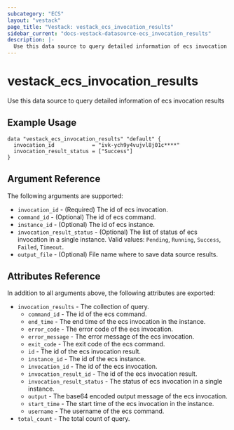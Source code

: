 ```yaml
---
subcategory: "ECS"
layout: "vestack"
page_title: "Vestack: vestack_ecs_invocation_results"
sidebar_current: "docs-vestack-datasource-ecs_invocation_results"
description: |-
  Use this data source to query detailed information of ecs invocation results
---
```

# vestack_ecs_invocation_results
Use this data source to query detailed information of ecs invocation results
## Example Usage
```hcl
data "vestack_ecs_invocation_results" "default" {
  invocation_id            = "ivk-ych9y4vujvl8j01c****"
  invocation_result_status = ["Success"]
}
```
## Argument Reference
The following arguments are supported:
* `invocation_id` - (Required) The id of ecs invocation.
* `command_id` - (Optional) The id of ecs command.
* `instance_id` - (Optional) The id of ecs instance.
* `invocation_result_status` - (Optional) The list of status of ecs invocation in a single instance. Valid values: `Pending`, `Running`, `Success`, `Failed`, `Timeout`.
* `output_file` - (Optional) File name where to save data source results.

## Attributes Reference
In addition to all arguments above, the following attributes are exported:
* `invocation_results` - The collection of query.
    * `command_id` - The id of the ecs command.
    * `end_time` - The end time of the ecs invocation in the instance.
    * `error_code` - The error code of the ecs invocation.
    * `error_message` - The error message of the ecs invocation.
    * `exit_code` - The exit code of the ecs command.
    * `id` - The id of the ecs invocation result.
    * `instance_id` - The id of the ecs instance.
    * `invocation_id` - The id of the ecs invocation.
    * `invocation_result_id` - The id of the ecs invocation result.
    * `invocation_result_status` - The status of ecs invocation in a single instance.
    * `output` - The base64 encoded output message of the ecs invocation.
    * `start_time` - The start time of the ecs invocation in the instance.
    * `username` - The username of the ecs command.
* `total_count` - The total count of query.


